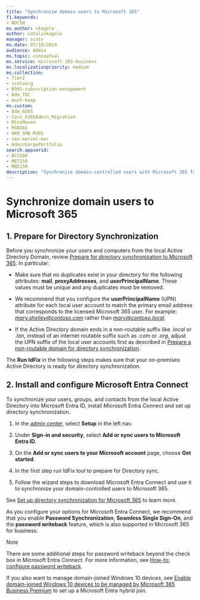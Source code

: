 ```yaml
---
title: "Synchronize domain users to Microsoft 365"
f1.keywords:
- NOCSH
ms.author: nkagole
author: nataliekagole
manager: scotv
ms.date: 07/10/2024
audience: Admin
ms.topic: conceptual
ms.service: microsoft-365-business
ms.localizationpriority: medium
ms.collection: 
- Tier2
- scotvorg
- M365-subscription-management
- Adm_TOC 
- must-keep
ms.custom:
- Adm_O365
- Core_O365Admin_Migration
- MiniMaven
- MSB365
- OKR_SMB_M365
- seo-marvel-mar
- AdminSurgePortfolio
search.appverid:
- BCS160
- MET150
- MOE150
description: "Synchronize domain-controlled users with Microsoft 365 for business."
---
```


# Synchronize domain users to Microsoft 365

## 1. Prepare for Directory Synchronization

Before you synchronize your users and computers from the local Active Directory Domain, review [Prepare for directory synchronization to Microsoft 365](../../enterprise/prepare-for-directory-synchronization.md). In particular:

- Make sure that no duplicates exist in your directory for the following attributes: **mail**, **proxyAddresses**, and **userPrincipalName**. These values must be unique and any duplicates must be removed.

- We recommend that you configure the **userPrincipalName** (UPN) attribute for each local user account to match the primary email address that corresponds to the licensed Microsoft 365 user. For example: *mary.shelley@contoso.com* rather than *mary@contoso.local*.

- If the Active Directory domain ends in a non-routable suffix like *.local* or *.lan*, instead of an internet routable suffix such as *.com* or *.org*, adjust the UPN suffix of the local user accounts first as described in [Prepare a non-routable domain for directory synchronization](../../enterprise/prepare-a-non-routable-domain-for-directory-synchronization.md).

The **Run IdFix** in the following steps makes sure that your on-premises Active Directory is ready for directory synchronization.

<a name='2-install-and-configure-azure-ad-connect'></a>

## 2. Install and configure Microsoft Entra Connect

To synchronize your users, groups, and contacts from the local Active Directory into Microsoft Entra ID, install Microsoft Entra Connect and set up directory synchronization. 

 1. In the [admin center](https://go.microsoft.com/fwlink/p/?linkid=2024339), select **Setup** in the left nav.

 2. Under **Sign-in and security**, select **Add or sync users to Microsoft Entra ID**.

 3. On the **Add or sync users to your Microsoft account** page, choose **Get started**.

 4. In the first step  run IdFix tool to prepare for Directory sync.

 5. Follow the wizard steps to download Microsoft Entra Connect and use it to synchronize your domain-controlled users to Microsoft 365.

See [Set up directory synchronization for Microsoft 365](../../enterprise/set-up-directory-synchronization.md) to learn more.

As you configure your options for Microsoft Entra Connect, we recommend that you enable **Password Synchronization**, **Seamless Single Sign-On**, and the **password writeback** feature, which is also supported in Microsoft 365 for business.

> [!NOTE]
> There are some additional steps for password writeback beyond the check box in Microsoft Entra Connect. For more information, see [How-to: configure password writeback](/azure/active-directory/authentication/howto-sspr-writeback).

If you also want to manage domain-joined Windows 10 devices, see [Enable domain-joined Windows 10 devices to be managed by Microsoft 365 Business Premium](../../business-premium/m365bp-manage-windows-devices.md) to set up a Microsoft Entra hybrid join.
